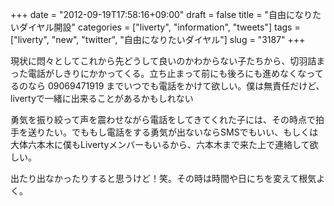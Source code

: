 +++
date = "2012-09-19T17:58:16+09:00"
draft = false
title = "自由になりたいダイヤル開設"
categories = ["liverty", "information", "tweets"]
tags = ["liverty", "new", "twitter", "自由になりたいダイヤル"]
slug = "3187"
+++

現状に悶々としてこれから先どうして良いのかわからない子たちから、切羽詰まった電話がしきりにかかってくる。立ち止まって前にも後ろにも進めなくなってるのなら 09069471919 までいつでも電話をかけて欲しい。僕は無責任だけど、livertyで一緒に出来ることがあるかもしれない

勇気を振り絞って声を震わせながら電話をしてきてくれた子には、その時点で拍手を送りたい。でももし電話をする勇気が出ないならSMSでもいい、もしくは大体六本木に僕もLivertyメンバーもいるから、六本木まで来た上で連絡して欲しい。

出たり出なかったりすると思うけど！笑。その時は時間や日にちを変えて根気よく。
